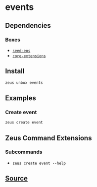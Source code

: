 
events 
====================




## Dependencies
### Boxes
* [`seed-eos`](seed-eos.md)
* [`core-extensions`](core-extensions.md)




## Install
```bash
zeus unbox events
```
## Examples
### Create event 
```bash
zeus create event
```
## Zeus Command Extensions

### Subcommands
* ```zeus create event --help```


## [Source](https://github.com/liquidapps-io/zeus-sdk/tree/master/boxes/groups/eos-framework/events)
